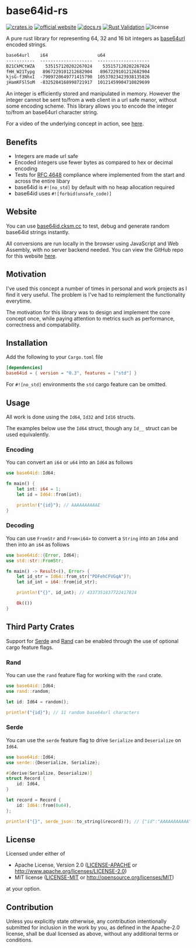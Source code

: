 # base64id-rs
[![crates.io](https://img.shields.io/crates/v/base64id.svg)](https://crates.io/crates/base64id)
[![official website](https://img.shields.io/badge/official-website-166534
)](https://base64id.cksm.cc/)
[![docs.rs](https://img.shields.io/docsrs/base64id)](https://docs.rs/base64id/latest/base64id)
[![Rust Validation](https://github.com/shauncksm/base64id-rs/actions/workflows/rust-validate.yml/badge.svg)](https://github.com/shauncksm/base64id-rs/actions/workflows/rust-validate.yml)
<picture><img alt="license" src="https://img.shields.io/crates/l/base64id"></picture>

A pure rust library for representing 64, 32 and 16 bit integers as [base64url](https://datatracker.ietf.org/doc/html/rfc4648#section-5) encoded strings.
```txt
base64url    i64                   u64
-----------  --------------------  --------------------
B21CkMCtWZA    535157120202267024    535157120202267024
fHH_W21Typg   8967229101212682904   8967229101212682904
kjsG-f3NhxI  -7909720649771415790  10537023423938135826
jHamKFSl5oM  -8325284168998721917  10121459904710829699
```

An integer is efficiently stored and manipulated in memory.
However the integer cannot be sent to/from a web client in a url safe manor, without some encoding scheme. This library allows you to encode the integer to/from an base64url character string.

For a video of the underlying concept in action, see [here](https://www.youtube.com/watch?v=gocwRvLhDf8).

## Benefits
- Integers are made url safe
- Encoded integers use fewer bytes as compared to hex or decimal encoding
- Tests for [RFC 4648](https://www.rfc-editor.org/rfc/rfc4648) compliance where implemented from the start and across the entire libary
- base64id is `#![no_std]` by default with no heap allocation required
- base64id uses `#![forbid(unsafe_code)]`

## Website
You can use [base64id.cksm.cc](https://base64id.cksm.cc) to test, debug and generate random base64id strings instantly.

All conversions are run locally in the browser using JavaScript and Web Assembly, with no server backend needed. You can view the GitHub repo for this website [here](https://github.com/shauncksm/base64id-rs-website).

## Motivation
I've used this concept a number of times in personal and work projects as I find it very useful.
The problem is I've had to reimplement the functionality everytime.

The motivation for this library was to design and implement the core concept once, while paying attention to metrics such as performance, correctness and compatability.

## Installation
Add the following to your `Cargo.toml` file
```toml
[dependencies]
base64id = { version = "0.3", features = ["std"] }
```

For `#![no_std]` environments the `std` cargo feature can be omitted.

## Usage
All work is done using the `Id64`, `Id32` and `Id16` structs.

The examples below use the `Id64` struct, though any `Id__` struct can be used equivalently.

### Encoding
You can convert an `i64` or `u64` into an `Id64` as follows
```rust
use base64id::Id64;

fn main() {
    let int: i64 = 1;
    let id = Id64::from(int);

    println!("{id}"); // AAAAAAAAAAE
}
```

### Decoding
You can use `FromStr` and `From<i64>` to convert a `String` into an `Id64` and then into an `i64` as follows
```rust
use base64id::{Error, Id64};
use std::str::FromStr;

fn main() -> Result<(), Error> {
    let id_str = Id64::from_str("PDFehCFVGqA")?;
    let id_int = i64::from(id_str);

    println!("{}", id_int); // 4337351837722417824

    Ok(())
}
```

## Third Party Crates
Support for [Serde](https://serde.rs/) and [Rand](https://github.com/rust-random/rand) can be enabled through the use of optional cargo feature flags.

### Rand
You can use the `rand` feature flag for working with the `rand` crate.
```rust
use base64id::Id64;
use rand::random;

let id: Id64 = random();

println!("{id}"); // 11 random base64url characters
```

### Serde
You can use the `serde` feature flag to drive `Serialize` and `Deserialize` on `Id64`.
```rust
use base64id::Id64;
use serde::{Deserialize, Serialize};

#[derive(Serialize, Deserialize)]
struct Record {
    id: Id64,
}

let record = Record {
    id: Id64::from(0u64),
};

println!("{}", serde_json::to_string(&record)?); // {"id":"AAAAAAAAAAA"}
```

## License
Licensed under either of

 * Apache License, Version 2.0
   ([LICENSE-APACHE](LICENSE-APACHE) or http://www.apache.org/licenses/LICENSE-2.0)
 * MIT license
   ([LICENSE-MIT](LICENSE-MIT) or http://opensource.org/licenses/MIT)

at your option.

## Contribution
Unless you explicitly state otherwise, any contribution intentionally submitted
for inclusion in the work by you, as defined in the Apache-2.0 license, shall be
dual licensed as above, without any additional terms or conditions.
